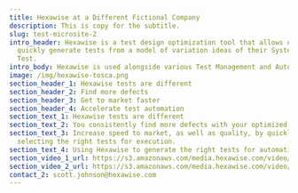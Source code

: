 ```yaml
---
title: Hexawise at a Different Fictional Company
description: This is copy for the subtitle.
slug: test-microsite-2
intro_header: Hexawise is a test design optimization tool that allows users to
  quickly generate tests from a model of variation ideas of their System Under
  Test.
intro_body: Hexawise is used alongside various Test Management and Automation tools.
image: /img/hexawise-tosca.png
section_header_1: Hexawise tests are different
section_header_2: Find more defects
section_header_3: Get to market faster
section_header_4: Accelerate test automation
section_text_1: Hexawise tests are different
section_text_2: You consistently find more defects with your optimized Hexawise tests
section_text_3: Increase speed to market, as well as quality, by quickly
  selecting the right tests for execution.
section_text_4: Using Hexawise to generate the right tests for automation.
section_video_1_url: https://s3.amazonaws.com/media.hexawise.com/video/hexawise-tests-are-different-animation.mp4
section_video_2_url: https://s3.amazonaws.com/media.hexawise.com/video/traditional-vs-hexawise-tests-animation.mp4
contact_2: scott.johnson@hexawise.com
---
```

